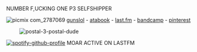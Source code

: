 NUMBER F,UCKING ONE P3 SELFSHIPPER

![picmix com_2787069](https://github.com/user-attachments/assets/a3cc46e9-025e-48d1-86fc-b878e6a0dfc0)
[gunslol](http://guns.lol/boyrot) - [atabook](https://prophetoffalsehope.atabook.org/) - [last.fm](https://www.last.fm/user/corpsehem) - [bandcamp](https://bandcamp.com/rottedwound) - [pinterest](https://www.pinterest.com/boyrotted/_profile/)



 ‎ ‎ ‎ ‎ ‎ ‎ ‎ ‎‎ ‎ ‎![postal-3-postal-dude](https://github.com/user-attachments/assets/88a59f7e-fb5a-4f69-9908-9b9aae11e2a5)



 


[![spotify-github-profile](https://spotify-github-profile.kittinanx.com/api/view?uid=31iydpcy5qoohkge2fdzy2oukuvy&cover_image=true&theme=novatorem&show_offline=true&background_color=121212&interchange=false&bar_color=53b14f&bar_color_cover=false)](https://github.com/kittinan/spotify-github-profile) MOAR ACTIVE ON LASTFM



































